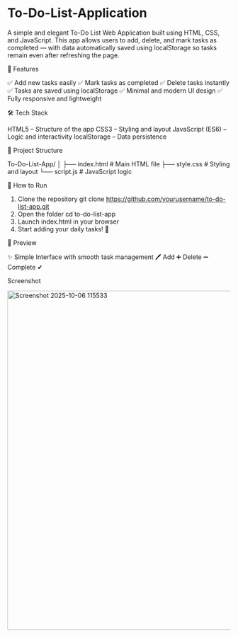 # To-Do-List-Application
A simple and elegant To-Do List Web Application built using HTML, CSS, and JavaScript. This app allows users to add, delete, and mark tasks as completed — with data automatically saved using localStorage so tasks remain even after refreshing the page.

🌟 Features

✅ Add new tasks easily
✅ Mark tasks as completed
✅ Delete tasks instantly
✅ Tasks are saved using localStorage
✅ Minimal and modern UI design
✅ Fully responsive and lightweight

🛠 Tech Stack

HTML5 – Structure of the app
CSS3 – Styling and layout
JavaScript (ES6) – Logic and interactivity
localStorage – Data persistence

📁 Project Structure

To-Do-List-App/
│
├── index.html        # Main HTML file
├── style.css         # Styling and layout
└── script.js         # JavaScript logic


🚀 How to Run

1. Clone the repository
git clone https://github.com/yourusername/to-do-list-app.git
2. Open the folder
cd to-do-list-app
3. Launch index.html in your browser
4. Start adding your daily tasks! 🎯


📸 Preview

✨ Simple Interface with smooth task management
🖊 Add ➕ Delete ➖ Complete ✔


Screenshot

<img width="1364" height="767" alt="Screenshot 2025-10-06 115533" src="https://github.com/user-attachments/assets/dff44129-9476-442a-ba6a-d64ffd51c5a5" />
